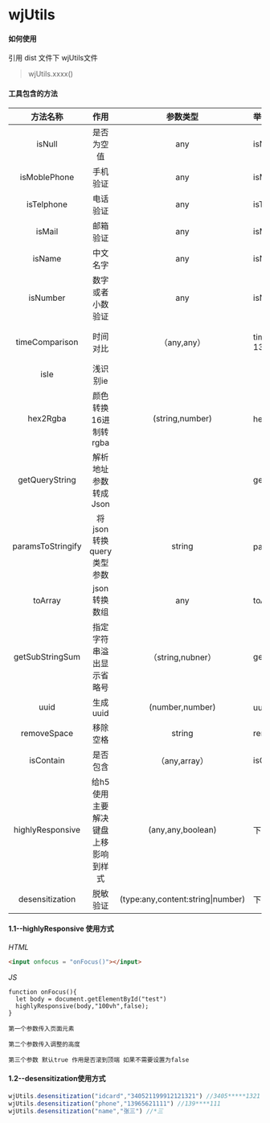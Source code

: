 # wjUtils

#### 如何使用
引用 dist 文件下 wjUtils文件  

> wjUtils.xxxx()


#### 工具包含的方法

|     方法名称      |           作用           |    参数类型     |                   举例                    |            可选参数            |            返回            |
| :---------------: | :----------------------: | :-------------: | :---------------------------------------- | :------------------------: | ----------------- |
|      isNull       |        是否为空值        |       any       |               isNull(value)               |                     |          boolean           |
|   isMoblePhone    |         手机验证         |       any       |            isMoblePhone(value)            |                     |          boolean           |
|    isTelphone     |         电话验证         |       any       |             isTelphone(value)             |                     |          boolean           |
|      isMail       |         邮箱验证         |       any       |               isMail(value)               |                     |          boolean           |
|      isName       |         中文名字         |       any       |               isName(value)               |                     |          boolean           |
|     isNumber      |     数字或者小数验证     |       any       |              isNumber(value)              |                     |          boolean           |
|  timeComparison   |         时间对比         |   （any,any）   | timeComparison("2020-02-13","2020-02-12") |  | boolean（true:第一个值大） |
|       isIe        |         浅识别ie         |                 |                                           |                            |                            |
|     hex2Rgba      |   颜色转换16进制转rgba   | (string,number)  |        hex2Rgba(16进制颜色,透明度)        |               |       rgba(0,0,0,1)        |
|  getQueryString   |   解析地址参数转成Json   |                 |             getQueryString()              |                      |           object           |
| paramsToStringify | 将json转换query类型参数  |     string      |      paramsToStringify(对象)      |                      |           string           |
|      toArray      |       json转换数组       |       any       |           toArray("1,22,3")           |                    |          [1,2,3]          |
|  getSubStringSum  | 指定字符串溢出显示省略号 |  （string,nubner）  |        getSubStringSum(“123154”,5)        |                      |           1231...           |
|       uuid        |         生成uuid         | (number,number) |             uuid(长度,进制数)             |                      |           string           |
| removeSpace | 移除空格 | string | removeSpace(" test ") |  | test/string |
| isContain | 是否包含 | （any,array） | isContain(a,["a","b"]) |  | boolean |
| highlyResponsive | 给h5使用主要解决键盘上移影响到样式 | (any,any,boolean) | 下面所示（1.1） |  |  |
| desensitization | 脱敏验证 | (type:any,content:string\|number) | 下面所示（1.2） | type:idCard\|phone\|name | string |

#### 1.1--highlyResponsive 使用方式

*HTML* 

```html
<input onfocus = "onFocus()"></input>
```

*JS*

```
function onFocus(){
  let body = document.getElementById("test")
  highlyResponsive(body,"100vh",false);
}
```

`第一个参数传入页面元素`

`第二个参数传入调整的高度`

`第三个参数 默认true 作用是否滚到顶端 如果不需要设置为false `



#### 1.2--desensitization使用方式

```javascript
wjUtils.desensitization("idcard","340521199912121321") //3405*****1321
wjUtils.desensitization("phone","13965621111") //139****111
wjUtils.desensitization("name","张三") //*三

```

